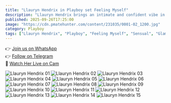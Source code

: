 ```yaml
---
title: "Llauryn Hendrix in Playboy set Feeling Myself"
description: "Llauryn Hendrix brings an intimate and confident vibe in Playboy’s *Feeling Myself* — a true celebration of self-love and allure."
published: 2025-09-26T17:25:00
image: "https://cdn.pmatehunter.com/content/231035/0001-02_1200.jpg"
category: Playboy
tags: ["Llauryn Hendrix", "Playboy", "Feeling Myself", "Sensual", "Glamour"]
---
```


👉 [Join us on WhatsApp](https://redirecting-kappa.vercel.app/)  
👉 [Follow on Telegram](https://redirecting-kappa.vercel.app/)  
🔞 [Watch Her Live on Cam](https://redirecting-kappa.vercel.app/)

![Llauryn Hendrix 01](https://cdn.pmatehunter.com/content/231035/0001-01_1200.jpg)
![Llauryn Hendrix 02](https://cdn.pmatehunter.com/content/231035/0001-02_1200.jpg)
![Llauryn Hendrix 03](https://cdn.pmatehunter.com/content/231035/0001-03_1200.jpg)
![Llauryn Hendrix 04](https://cdn.pmatehunter.com/content/231035/0001-04_1200.jpg)
![Llauryn Hendrix 05](https://cdn.pmatehunter.com/content/231035/0001-05_1200.jpg)
![Llauryn Hendrix 06](https://cdn.pmatehunter.com/content/231035/0001-06_1200.jpg)
![Llauryn Hendrix 07](https://cdn.pmatehunter.com/content/231035/0001-07_1200.jpg)
![Llauryn Hendrix 08](https://cdn.pmatehunter.com/content/231035/0001-08_1200.jpg)
![Llauryn Hendrix 09](https://cdn.pmatehunter.com/content/231035/0001-09_1200.jpg)
![Llauryn Hendrix 10](https://cdn.pmatehunter.com/content/231035/0001-10_1200.jpg)
![Llauryn Hendrix 11](https://cdn.pmatehunter.com/content/231035/0001-11_1200.jpg)
![Llauryn Hendrix 12](https://cdn.pmatehunter.com/content/231035/0001-12_1200.jpg)
![Llauryn Hendrix 13](https://cdn.pmatehunter.com/content/231035/0001-13_1200.jpg)
![Llauryn Hendrix 14](https://cdn.pmatehunter.com/content/231035/0001-14_1200.jpg)
![Llauryn Hendrix 15](https://cdn.pmatehunter.com/content/231035/0001-15_1800.jpg)
